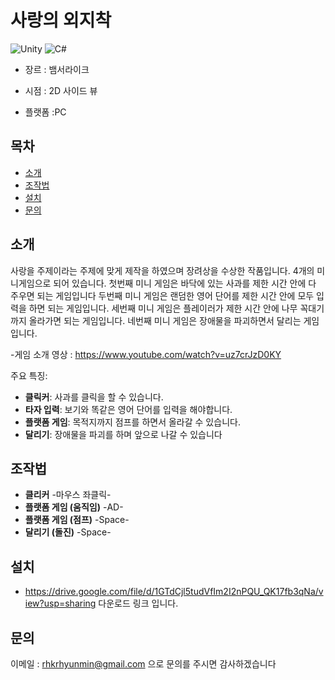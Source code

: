 # 사랑의 외지착

![Unity](https://img.shields.io/badge/Unity-2022.3-blue.svg)
![C#](https://img.shields.io/badge/C%23-7.0-green.svg)

- 장르 : 뱀서라이크

- 시점 : 2D 사이드 뷰

- 플랫폼 :PC 

## 목차
- [소개](#소개)
- [조작법](#조작법)
- [설치](#설치)
- [문의](#문의)

## 소개
사랑을 주제이라는 주제에 맞게 제작을 하였으며 장려상을 수상한 작품입니다.
4개의 미니게임으로 되어 있습니다.
첫번째 미니 게임은 바닥에 있는 사과를 제한 시간 안에 다 주우면 되는 게임입니다
두번째 미니 게임은 랜덤한 영어 단어를 제한 시간 안에 모두 입력을 하면 되는 게임입니다.
세번째 미니 게임은 플레이러가 제한 시간 안에 나무 꼭대기 까지 올라가면 되는 게임입니다.
네번째 미니 게임은 장애물을 파괴하면서 달리는 게임입니다.

-게임 소개 영상 : https://www.youtube.com/watch?v=uz7crJzD0KY

주요 특징:
- **클릭커**: 사과를 클릭을 할 수 있습니다.
- **타자 입력**: 보기와 똑같은 영어 단어를 입력을 해야합니다.
- **플랫폼 게임**: 목적지까지 점프를 하면서 올라갈 수 있습니다.
- **달리기**: 장애물을 파괴를 하며 앞으로 나갈 수 있습니다

## 조작법

- **클리커** -마우스 좌클릭-
- **플랫폼 게임 (움직임)** -AD-
- **플랫폼 게임 (점프)** -Space-
- **달리기 (돌진)** -Space-   

## 설치

- https://drive.google.com/file/d/1GTdCjl5tudVfIm2I2nPQU_QK17fb3qNa/view?usp=sharing
다운로드 링크 입니다.


## 문의
이메일 : rhkrhyunmin@gmail.com 으로 문의를 주시면 감사하겠습니다
